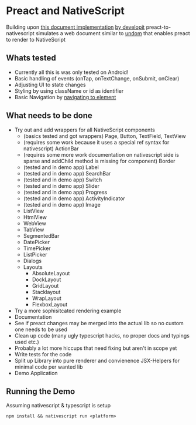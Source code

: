 # Preact and NativeScript

Building upon [this document implementation](https://github.com/staydecent/nativescript-preact/issues/4#issuecomment-323900569) [by developit](https://github.com/developit) preact-to-nativescript simulates a web document similar to [undom](https://github.com/developit/undom) that enables preact to render to NativeScript

## Whats tested
- Currently all this is was only tested on Android!
- Basic handling of events (onTap, onTextChange, onSubmit, onClear)
- Adjusting UI to state changes
- Styling by using className or id as identifier
- Basic Navigation by [navigating to element](https://docs.nativescript.org/core-concepts/navigation#example-3--how-to-navigate-to-a-page-dynamically-created-via-code)

## What needs to be done
- Try out and add wrappers for all NativeScript components
  - (basics tested and got wrappers) Page, Button, TextField, TextView
  - (requires some work because it uses a special ref syntax for nativescript) ActionBar
  - (requires some more work documentation on nativescript side is sparse and addChild method is missing for component) Border
  - (tested and in demo app) Label
  - (tested and in demo app) SearchBar
  - (tested and in demo app) Switch
  - (tested and in demo app) Slider
  - (tested and in demo app) Progress
  - (tested and in demo app) ActivityIndicator
  - (tested and in demo app) Image
  - ListView
  - HtmlView
  - WebView
  - TabView
  - SegmentedBar
  - DatePicker
  - TimePicker
  - ListPicker
  - Dialogs
  - Layouts
    - AbsoluteLayout
    - DockLayout
    - GridLayout
    - Stacklayout
    - WrapLayout
    - FlexboxLayout
- Try a more sophisitcated rendering example
- Documentation
- See if preact changes may be merged into the actual lib so no custom one needs to be used
- Clean up code (many ugly typescript hacks, no proper docs and typings used etc.)
- Probably a lot more hiccups that need fixing but aren't in scope yet
- Write tests for the code
- Split up Library into pure renderer and convienence JSX-Helpers for minimal code per wanted lib
- Demo Application

## Running the Demo
Assuming nativescript & typescript is setup

`npm install && nativescript run <platform>`

